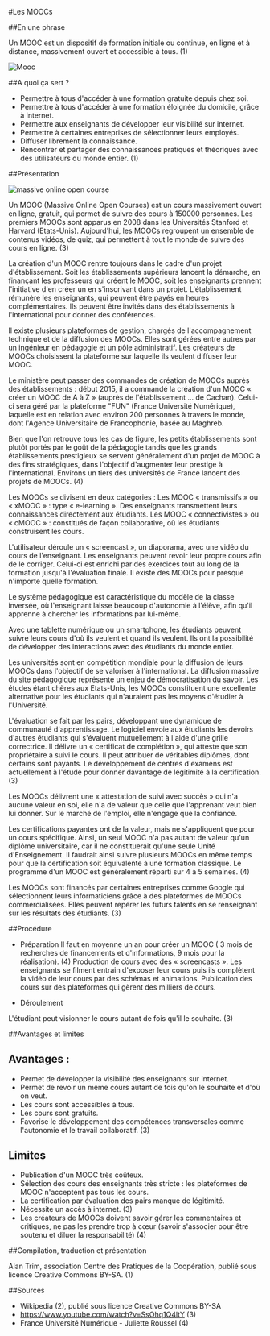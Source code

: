 #Les MOOCs

##En une phrase

Un MOOC est un dispositif de formation initiale ou continue, en ligne et à distance, massivement ouvert et accessible à tous. (1)

![Mooc](http://farm9.static.flickr.com/8227/8397808475_d7554a5c62.jpg)

##A quoi ça sert ?

* Permettre à tous d'accéder à une formation gratuite depuis chez soi.
* Permettre à tous d'accéder à une formation éloignée du domicile, grâce à internet.
* Permettre aux enseignants de développer leur visibilité sur internet.
* Permettre à certaines entreprises de sélectionner leurs employés.
* Diffuser librement la connaissance.
* Rencontrer et partager des connaissances pratiques et théoriques avec des utilisateurs du monde entier. (1)


##Présentation

![massive online open course](http://upload.wikimedia.org/wikipedia/commons/thumb/0/03/MOOC_lamiot_cc_by_sa.jpg/600px-MOOC_lamiot_cc_by_sa.jpg)

Un MOOC (Massive Online Open Courses) est un cours massivement ouvert en ligne, gratuit, qui permet de suivre des cours à 150000 personnes. Les premiers MOOCs sont apparus en 2008 dans les Universités Stanford et Harvard (Etats-Unis). Aujourd'hui, les MOOCs regroupent un ensemble de contenus vidéos, de quiz, qui permettent à tout le monde de suivre des cours en ligne. (3)

La création d'un MOOC rentre toujours dans le cadre d'un projet d'établissement. Soit les établissements supérieurs lancent la démarche, en finançant les professeurs qui créent le MOOC, soit les enseignants prennent l'initiative d'en créer un en s'inscrivant dans un projet. L'établissement rémunère les enseignants, qui peuvent être payés en heures complémentaires. Ils peuvent être invités dans des établissements à l'international pour donner des conférences. 

Il existe plusieurs plateformes de gestion, chargés de l'accompagnement technique et de la diffusion des MOOCs. Elles sont gérées entre autres par un ingénieur en pédagogie et un pôle administratif. Les créateurs de MOOCs choisissent la plateforme sur laquelle ils veulent diffuser leur MOOC.

Le ministère peut passer des commandes de création de MOOCs auprès des établissements : début 2015, il a commandé la création d'un MOOC « créer un MOOC de A à Z » (auprès de l'établissement ... de Cachan). Celui-ci sera géré par la plateforme "FUN" (France Université Numérique), laquelle est en relation avec environ 200 personnes à travers le monde, dont l'Agence Universitaire de Francophonie, basée au Maghreb.

Bien que l'on retrouve tous les cas de figure, les petits établissements sont plutôt portés par le goût de la pédagogie tandis que les grands établissements prestigieux se servent généralement d'un projet de MOOC à des fins stratégiques, dans l'objectif d'augmenter leur prestige à l'international. Environs un tiers des universités de France lancent des projets de MOOCs. (4)

Les MOOCs se divisent en deux catégories :
Les MOOC « transmissifs » ou « xMOOC » : type « e-learning ». Des enseignants transmettent leurs connaissances directement aux étudiants.
Les MOOC « connectivistes » ou « cMOOC » : constitués de façon collaborative, où les étudiants construisent les cours.

L'utilisateur déroule un « screencast », un diaporama, avec une vidéo du cours de l'enseignant. Les enseignants peuvent revoir leur propre cours afin de le corriger. Celui-ci est enrichi par des exercices tout au long de la formation jusqu'à l'évaluation finale. Il existe des MOOCs pour presque n'importe quelle formation.

Le système pédagogique est caractéristique du modèle de la classe inversée, où l'enseignant laisse beaucoup d'autonomie à l'élève, afin qu'il apprenne à chercher les informations par lui-même.

Avec une tablette numérique ou un smartphone, les étudiants peuvent suivre leurs cours d'où ils veulent et quand ils veulent. Ils ont la possibilité de développer des interactions avec des étudiants du monde entier.

Les universités sont en compétition mondiale pour la diffusion de leurs MOOCs dans l'objectif de se valoriser à l'international. La diffusion massive du site pédagogique représente un enjeu de démocratisation du savoir. Les études étant chères aux Etats-Unis, les MOOCs constituent une excellente alternative pour les étudiants qui n'auraient pas les moyens d'étudier à l'Université.

L'évaluation se fait par les pairs, développant une dynamique de communauté d'apprentissage. Le logiciel envoie aux étudiants les devoirs d'autres étudiants qui s'évaluent mutuellement à l'aide d'une grille correctrice. Il délivre un « certificat de complétion », qui atteste que son propriétaire a suivi le cours. Il peut attribuer de véritables diplômes, dont certains sont payants. Le développement de centres d'examens est actuellement à l'étude pour donner davantage de légitimité à la certification.(3)

Les MOOCs délivrent une « attestation de suivi avec succès » qui n'a aucune valeur en soi, elle n'a de valeur que celle que l'apprenant veut bien lui donner. Sur le marché de l'emploi, elle n'engage que la confiance.

Les certifications payantes ont de la valeur, mais ne s'appliquent que pour un cours spécifique. Ainsi, un seul MOOC n'a pas autant de valeur qu'un diplôme universitaire, car il ne constituerait qu'une seule Unité d'Enseignement. Il faudrait ainsi suivre plusieurs MOOCs en même temps pour que la certification soit équivalente à une formation classique. Le programme d'un MOOC est généralement réparti sur 4 à 5 semaines.  (4)

Les MOOCs sont financés par certaines entreprises comme Google qui sélectionnent leurs informaticiens grâce à des plateformes de MOOCs commercialisées. Elles peuvent repérer les futurs talents en se renseignant sur les résultats des étudiants. (3)


##Procédure

* Préparation
Il faut en moyenne un an pour créer un MOOC  ( 3 mois de recherches de financements et d'informations, 9 mois pour la réalisation). (4)
Production de cours avec des « screencasts ». Les enseignants se filment entrain d'exposer leur cours puis ils complètent la vidéo de leur cours par des schémas et animations.
Publication des cours sur des plateformes qui gèrent des milliers de cours.
 
* Déroulement

L'étudiant peut visionner le cours autant de fois qu'il le souhaite. (3)


##Avantages et limites

## Avantages :

* Permet de développer la visibilité des enseignants sur internet.
* Permet de revoir un même cours autant de fois qu'on le souhaite et d'où on veut.
* Les cours sont accessibles à tous.
* Les cours sont gratuits.
* Favorise le développement des compétences transversales comme l'autonomie et le travail collaboratif. (3)

## Limites

* Publication d'un MOOC très coûteux.
* Sélection des cours des enseignants très stricte : les plateformes de MOOC n'acceptent pas tous les cours.
* La certification par évaluation des pairs manque de légitimité.
* Nécessite un accès à internet. (3)
* Les créateurs de MOOCs doivent savoir gérer les commentaires et critiques, ne pas les prendre trop à cœur (savoir s'associer pour être soutenu et diluer la responsabilité) (4)



##Compilation, traduction et présentation

Alan Trim, association Centre des Pratiques de la Coopération, publié sous licence Creative Commons BY-SA. (1)

##Sources

* Wikipedia (2), publié sous licence Creative Commons BY-SA
* https://www.youtube.com/watch?v=SsOhq1Q4ltY (3)
* France Université Numérique - Juliette Roussel (4)
